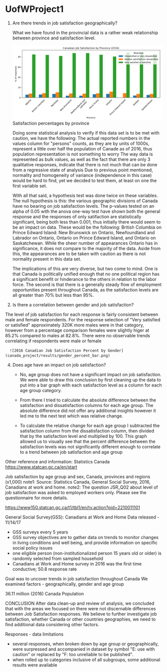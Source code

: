 # UofWProject1

1.	Are there trends in job satisfaction geographically? 

    What we have found in the provincial data is a rather weak relationship between province and satisfaction level.

    ![Satisfaction percentages by province](canada_project/results/province_bar_percent.png)
    Satisfaction percentages by province
    
    
    Doing some statistical analysis to verify if this data set is to be met with caution, we have the following:
    The actual reported numbers in the values column for "persons" counts, as they are by units of 1000s, represent a little over half the population of Canade as of 2016, thus population representation is not something to worry
    The way data is represented as bulk values, as well as the fact that there are only 3 qualitative responses, indicate that there is not much that can be done from a regressive state of analysis
    Due to previous point mentioned, normality and homogeneity of variance (independence in this case) would be hard to find, yet we decided to test them, at least on one the first variable set.

    With all that said, a hypothesis test was done twice on these variables. The null hypothesis is this: the various geographic divisions of Canada have no bearing on job satisfaction levels. The p-values tested on an alpha of 0.05 with the anova one-way test have shown both the general response and the responses of only satifaction are statistically significant, being both less than 0.001, thus initially there would seem to be an impact on data. 
    These would be the following: British Columbia on Prince Edward Island: New Brunswick on Ontario, Newfoundland and Labrador on Ontario, Ontario on Prince Edward Island, and Ontario on Saskatchewan. While the sheer number of appearances Ontario has in significance, it does not compare to the majority of the data. Aside from this, the appearances are to be taken with caution as there is not normality present in this data set.

    The implications of this are very diverse, but two come to mind. One is that Canada is politically unified enough that no one political region has a significant benefit or hinderance to the others in relation to the labor force. The second is that there is a generally steady flow of employment opportunities present throughout Canada, as the satisfaction levels are all greater than 70% but less than 95%.

2.	Is there a correlation between gender and job satisfaction?
   
   The level of job satisfaction for each response is fairly consistent between male and female respondents.    For the response selection of "Very satisfied or satisfied" approximately 320K more males were in that category, however from a percentage comparison females were slightly higer at 85.2% compared to males at 82.8%.
  	There were no observable trends correlating if respondents were male or female

      ![2016 Canadian Job Satisfaction Percent by Gender](canada_project/results/gender_percent_bar.png)

4.	Does age have an impact on job satisfaction?
   
    - No, age group does not have a significant impact on job satisfaction. We were able to draw this conclusion by first cleaning up the data to put into a bar graph with each satisfaction level as a column for each age group category.
  	
  	- From there I tried to calculate the absolute difference between the satisfaction and dissatisfaction columns for each age group. The absolute difference did not offer any additional insights however it led me to the next test which was relative change.
  	
  	- To calculate the relative change for each age group I subtracted the satisfaction column from the dissatisfaction column, then divided that by the satisfaction level and multiplied by 100. This graph allowed us to visually see that the percent difference between the satisfaction levels was not significantly different enough to correlate to a trend between job satisfaction and age group

Other reference and information:
Statistics Canada
https://www.statcan.gc.ca/en/start

Job satisfaction by age group and sex, Canada, provinces and regions (x1,000)
note1: Source: Statistics Canada, General Social Survey, 2016, Canadians at work and home.
note2: The question JSR_Q02 about level of job satisfaction was asked to employed workers only. Please see the questionnaire for more details.

https://www150.statcan.gc.ca/t1/tbl1/en/tv.action?pid=2210011101

General Social Survey(GSS): Canadians at Work and Home
Data released - 11/14/17
- GSS surveys every 5 years
- GSS survey objectives are to gather data on trends to monitor changes in living conditions and well being, and provide information on specific social policy issues
- one eligible person (non-institutionalized person 15 years old or older) is randomly selected from sampled household
- Canadians at Work and Home survey in 2016 was the first time conductive; 50.8 response rate

Goal was to uncover trends in job satisfaction throughout Canada
We examined factors - geographically, gender and age group

36.11 million (2016) Canada Population

CONCLUSION
After data clean-up and review of analysis, we concluded that with the areas we focused on there were not discernable differences between Job Satisfaction responses.
We believe to further investigate job satisfaction, whether Canada or other countries geographies, we need to find additional data considering other factors.

Responses - data limitations
- several responses, when broken down by age group or geographically, were surpressed and accompanied in dataset by symbol "E: use with caution" or replaced by "F: too unreliable to be published".
- when rolled up to categories inclusive of all subgroups, some additional results were available



